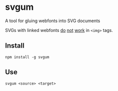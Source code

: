 # svgum

A tool for gluing webfonts into SVG documents

SVGs with linked webfonts [do](https://css-tricks.com/using-custom-fonts-with-svg-in-an-image-tag/) [not](https://graphicdesign.stackexchange.com/questions/5162/how-do-i-embed-google-web-fonts-into-an-svg) [work](https://www.w3.org/wiki/SVG_Security) in `<img>` tags.

## Install

```
npm install -g svgum
```

## Use

```
svgum <source> <target>
```
